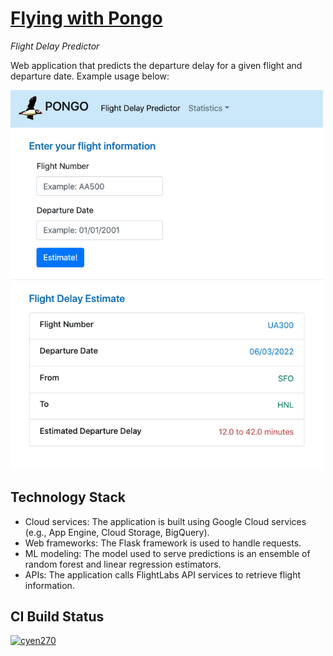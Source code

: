 # [Flying with Pongo](https://flight-pred-347402.uc.r.appspot.com/)
*Flight Delay Predictor*

Web application that predicts the departure delay for a given flight and departure date.  Example usage below:

<img src='https://github.com/cyen270/flight-pred/blob/main/Pongo-Flight-Pred-Example.png' alt='Pongo Example' width='500'>


## Technology Stack
- Cloud services: The application is built using Google Cloud services (e.g., App Engine, Cloud Storage, BigQuery).  
- Web frameworks: The Flask framework is used to handle requests. 
- ML modeling: The model used to serve predictions is an ensemble of random forest and linear regression estimators. 
- APIs: The application calls FlightLabs API services to retrieve flight information. 


## CI Build Status
[![cyen270](https://circleci.com/gh/cyen270/flight-pred.svg?style=svg)](https://circleci.com/gh/cyen270/flight-pred)
